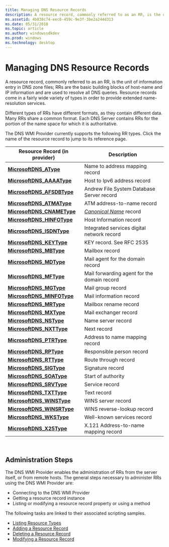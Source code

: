 ```yaml
---
title: Managing DNS Resource Records
description: A resource record, commonly referred to as an RR, is the unit of information entry in DNS zone files; RRs are the basic building blocks of host-name and IP information and are used to resolve all DNS queries.
ms.assetid: 4b038c74-eec8-459c-9e3f-3be2a244d313
ms.date: 05/31/2018
ms.topic: article
ms.author: windowssdkdev
ms.prod: windows
ms.technology: desktop
---
```


# Managing DNS Resource Records

A resource record, commonly referred to as an RR, is the unit of information entry in DNS zone files; RRs are the basic building blocks of host-name and IP information and are used to resolve all DNS queries. Resource records come in a fairly wide variety of types in order to provide extended name-resolution services.

Different types of RRs have different formats, as they contain different data. Many RRs share a common format. Each DNS Server contains RRs for the portion of the name space for which it is authoritative.

The DNS WMI Provider currently supports the following RR types. Click the name of the resource record to jump to its reference page.



| Resource Record (in provider)                             | Description                                                  |
|-----------------------------------------------------------|--------------------------------------------------------------|
| [**MicrosoftDNS\_AType**](microsoftdns-atype.md)         | Name to address mapping record                               |
| [**MicrosoftDNS\_AAAAType**](microsoftdns-aaaatype.md)   | Host to Ipv6 address record                                  |
| [**MicrosoftDNS\_AFSDBType**](microsoftdns-afsdbtype.md) | Andrew File System Database Server record                    |
| [**MicrosoftDNS\_ATMAType**](microsoftdns-atmatype.md)   | ATM address-to-name record                                   |
| [**MicrosoftDNS\_CNAMEType**](microsoftdns-cnametype.md) | [*Canonical Name*](c-gly.md#-dns-canonical-name-gly) record |
| [**MicrosoftDNS\_HINFOType**](microsoftdns-hinfotype.md) | Host Information record                                      |
| [**MicrosoftDNS\_ISDNType**](microsoftdns-isdntype.md)   | Integrated services digital network record                   |
| [**MicrosoftDNS\_KEYType**](microsoftdns-keytype.md)     | KEY record. See RFC 2535                                     |
| [**MicrosoftDNS\_MBType**](microsoftdns-mbtype.md)       | Mailbox record                                               |
| [**MicrosoftDNS\_MDType**](microsoftdns-mdtype.md)       | Mail agent for the domain record                             |
| [**MicrosoftDNS\_MFType**](microsoftdns-mftype.md)       | Mail forwarding agent for the domain record                  |
| [**MicrosoftDNS\_MGType**](microsoftdns-mgtype.md)       | Mail group record                                            |
| [**MicrosoftDNS\_MINFOType**](microsoftdns-minfotype.md) | Mail information record                                      |
| [**MicrosoftDNS\_MRType**](microsoftdns-mrtype.md)       | Mailbox rename record                                        |
| [**MicrosoftDNS\_MXType**](microsoftdns-mxtype.md)       | Mail exchanger record                                        |
| [**MicrosoftDNS\_NSType**](microsoftdns-nstype.md)       | Name server record                                           |
| [**MicrosoftDNS\_NXTType**](microsoftdns-nxttype.md)     | Next record                                                  |
| [**MicrosoftDNS\_PTRType**](microsoftdns-ptrtype.md)     | Address to name mapping record                               |
| [**MicrosoftDNS\_RPType**](microsoftdns-rptype.md)       | Responsible person record                                    |
| [**MicrosoftDNS\_RTType**](microsoftdns-rttype.md)       | Route through record                                         |
| [**MicrosoftDNS\_SIGType**](microsoftdns-sigtype.md)     | Signature record                                             |
| [**MicrosoftDNS\_SOAType**](microsoftdns-soatype.md)     | Start of authority                                           |
| [**MicrosoftDNS\_SRVType**](microsoftdns-srvtype.md)     | Service record                                               |
| [**MicrosoftDNS\_TXTType**](microsoftdns-txttype.md)     | Text record                                                  |
| [**MicrosoftDNS\_WINSType**](microsoftdns-winstype.md)   | WINS server record                                           |
| [**MicrosoftDNS\_WINSRType**](microsoftdns-winsrtype.md) | WINS reverse-lookup record                                   |
| [**MicrosoftDNS\_WKSType**](microsoftdns-wkstype.md)     | Well-known services record                                   |
| [**MicrosoftDNS\_X25Type**](microsoftdns-x25type.md)     | X.121 Address-to-name mapping record                         |



 

## Administration Steps

The DNS WMI Provider enables the administration of RRs from the server itself, or from remote hosts. The general steps necessary to administer RRs using the DNS WMI Provider are:

-   Connecting to the DNS WMI Provider
-   Getting a resource record instance
-   Listing or modifying a resource record property or using a method

The following tasks are linked to their associated scripting samples.

-   [Listing Resource Types](dns-wmi-provider-samples-managing-dns-resource-records.md#list-resource-records)
-   [Adding a Resource Record](dns-wmi-provider-samples-managing-dns-resource-records.md#add-a-resource-record)
-   [Deleting a Resource Record](dns-wmi-provider-samples-managing-dns-resource-records.md#delete-a-resource-record)
-   [Modifying a Resource Record](dns-wmi-provider-samples-managing-dns-resource-records.md#modify-a-resource-record)

 

 




